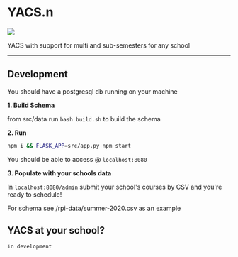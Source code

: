 # YACS.n

![](https://github.com/YACS-RCOS/yacs.n/workflows/CI/badge.svg)

YACS with support for multi and sub-semesters for any school

---

## Development

You should have a postgresql db running on your machine

**1. Build Schema**

from src/data
run `bash build.sh` to build the schema

**2. Run**

```bash
npm i && FLASK_APP=src/app.py npm start
```

You should be able to access @ `localhost:8080`

**3. Populate with your schools data**

In `localhost:8080/admin` submit your school's courses by CSV and you're ready to schedule!

For schema see /rpi-data/summer-2020.csv as an example

## YACS at your school?

`in development`
